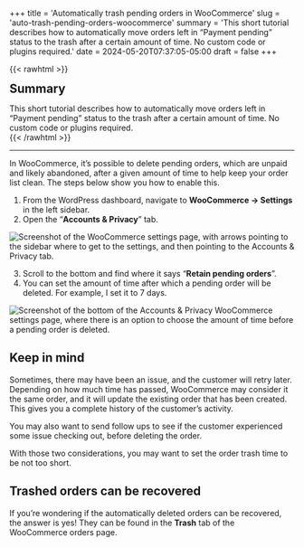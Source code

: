 +++
title = 'Automatically trash pending orders in WooCommerce'
slug = 'auto-trash-pending-orders-woocommerce'
summary = 'This short tutorial describes how to automatically move orders left in “Payment pending” status to the trash after a certain amount of time. No custom code or plugins required.'
date = 2024-05-20T07:37:05-05:00
draft = false
+++

{{< rawhtml >}}
<div class="rounded-lg px-8 py-8 bg-[#9D6095E3] text-gray-50 text-lg">
	<h2 class="text-gray-50" style="margin-top: 0; margin-bottom: 0.6rem;">Summary</h2>
	<p style="margin-bottom: 0;">This short tutorial describes how to automatically move orders left in “Payment pending” status to the trash after a certain amount of time. No custom code or plugins required.</p>
</div>
{{< /rawhtml >}}

***

In WooCommerce, it’s possible to delete pending orders, which are unpaid and likely abandoned, after a given amount of time to help keep your order list clean. The steps below show you how to enable this.

1. From the WordPress dashboard, navigate to **WooCommerce → Settings** in the left sidebar.
2. Open the “**Accounts & Privacy**” tab.

![Screenshot of the WooCommerce settings page, with arrows pointing to the sidebar where to get to the settings, and then pointing to the Accounts & Privacy tab.](/blog/auto-trash-pending-orders-woocommerce/auto-trash-pending-orders-1.png)

3. Scroll to the bottom and find where it says “**Retain pending orders**”.
4. You can set the amount of time after which a pending order will be deleted. For example, I set it to 7 days.

![Screenshot of the bottom of the Accounts & Privacy WooCommerce settings page, where there is an option to choose the amount of time before a pending order is deleted.](/blog/auto-trash-pending-orders-woocommerce/auto-trash-pending-orders-2.png)

## Keep in mind

Sometimes, there may have been an issue, and the customer will retry later. Depending on how much time has passed, WooCommerce may consider it the same order, and it will update the existing order that has been created. This gives you a complete history of the customer’s activity.

You may also want to send follow ups to see if the customer experienced some issue checking out, before deleting the order.

With those two considerations, you may want to set the order trash time to be not too short.

## Trashed orders can be recovered

If you’re wondering if the automatically deleted orders can be recovered, the answer is yes! They can be found in the **Trash** tab of the WooCommerce orders page.
